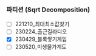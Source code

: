 ### 파티션 (Sqrt Decomposition)

- [ ] 221210_최대최소값찾기
- [ ] 230224_출근길라디오
- [x] 230429_블록쌓기게임
- [ ] 230520_미생물가계도
